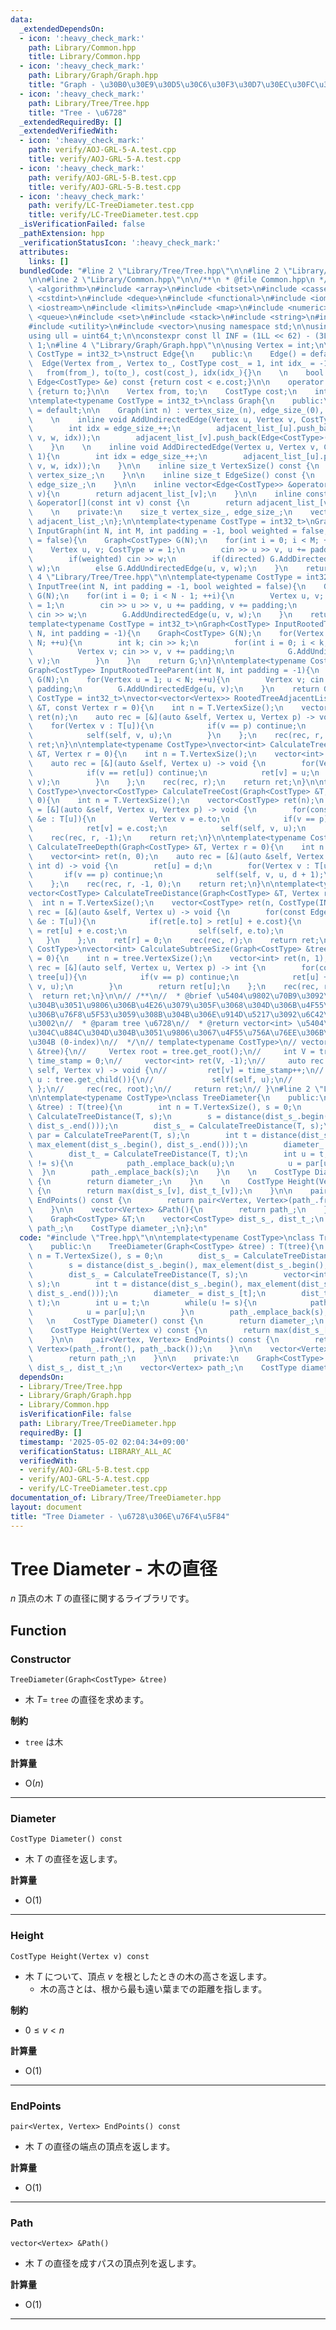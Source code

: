 ```yaml
---
data:
  _extendedDependsOn:
  - icon: ':heavy_check_mark:'
    path: Library/Common.hpp
    title: Library/Common.hpp
  - icon: ':heavy_check_mark:'
    path: Library/Graph/Graph.hpp
    title: "Graph - \u30B0\u30E9\u30D5\u30C6\u30F3\u30D7\u30EC\u30FC\u30C8"
  - icon: ':heavy_check_mark:'
    path: Library/Tree/Tree.hpp
    title: "Tree - \u6728"
  _extendedRequiredBy: []
  _extendedVerifiedWith:
  - icon: ':heavy_check_mark:'
    path: verify/AOJ-GRL-5-A.test.cpp
    title: verify/AOJ-GRL-5-A.test.cpp
  - icon: ':heavy_check_mark:'
    path: verify/AOJ-GRL-5-B.test.cpp
    title: verify/AOJ-GRL-5-B.test.cpp
  - icon: ':heavy_check_mark:'
    path: verify/LC-TreeDiameter.test.cpp
    title: verify/LC-TreeDiameter.test.cpp
  _isVerificationFailed: false
  _pathExtension: hpp
  _verificationStatusIcon: ':heavy_check_mark:'
  attributes:
    links: []
  bundledCode: "#line 2 \"Library/Tree/Tree.hpp\"\n\n#line 2 \"Library/Graph/Graph.hpp\"\
    \n\n#line 2 \"Library/Common.hpp\"\n\n/**\n * @file Common.hpp\n */\n\n#include\
    \ <algorithm>\n#include <array>\n#include <bitset>\n#include <cassert>\n#include\
    \ <cstdint>\n#include <deque>\n#include <functional>\n#include <iomanip>\n#include\
    \ <iostream>\n#include <limits>\n#include <map>\n#include <numeric>\n#include\
    \ <queue>\n#include <set>\n#include <stack>\n#include <string>\n#include <tuple>\n\
    #include <utility>\n#include <vector>\nusing namespace std;\n\nusing ll = int64_t;\n\
    using ull = uint64_t;\n\nconstexpr const ll INF = (1LL << 62) - (3LL << 30) -\
    \ 1;\n#line 4 \"Library/Graph/Graph.hpp\"\n\nusing Vertex = int;\n\ntemplate<typename\
    \ CostType = int32_t>\nstruct Edge{\n    public:\n    Edge() = default;\n\n  \
    \  Edge(Vertex from_, Vertex to_, CostType cost_ = 1, int idx_ = -1) :\n     \
    \   from(from_), to(to_), cost(cost_), idx(idx_){}\n    \n    bool operator<(const\
    \ Edge<CostType> &e) const {return cost < e.cost;}\n\n    operator int() const\
    \ {return to;}\n\n    Vertex from, to;\n    CostType cost;\n    int idx;\n};\n\
    \ntemplate<typename CostType = int32_t>\nclass Graph{\n    public:\n    Graph()\
    \ = default;\n\n    Graph(int n) : vertex_size_(n), edge_size_(0), adjacent_list_(n){}\n\
    \    \n    inline void AddUndirectedEdge(Vertex u, Vertex v, CostType w = 1){\n\
    \        int idx = edge_size_++;\n        adjacent_list_[u].push_back(Edge<CostType>(u,\
    \ v, w, idx));\n        adjacent_list_[v].push_back(Edge<CostType>(v, u, w, idx));\n\
    \    }\n    \n    inline void AddDirectedEdge(Vertex u, Vertex v, CostType w =\
    \ 1){\n        int idx = edge_size_++;\n        adjacent_list_[u].push_back(Edge<CostType>(u,\
    \ v, w, idx));\n    }\n\n    inline size_t VertexSize() const {\n        return\
    \ vertex_size_;\n    }\n\n    inline size_t EdgeSize() const {\n        return\
    \ edge_size_;\n    }\n\n    inline vector<Edge<CostType>> &operator[](const int\
    \ v){\n        return adjacent_list_[v];\n    }\n\n    inline const vector<Edge<CostType>>\
    \ &operator[](const int v) const {\n        return adjacent_list_[v];\n    }\n\
    \    \n    private:\n    size_t vertex_size_, edge_size_;\n    vector<vector<Edge<CostType>>>\
    \ adjacent_list_;\n};\n\ntemplate<typename CostType = int32_t>\nGraph<CostType>\
    \ InputGraph(int N, int M, int padding = -1, bool weighted = false, bool directed\
    \ = false){\n    Graph<CostType> G(N);\n    for(int i = 0; i < M; ++i){\n    \
    \    Vertex u, v; CostType w = 1;\n        cin >> u >> v, u += padding, v += padding;\n\
    \        if(weighted) cin >> w;\n        if(directed) G.AddDirectedEdge(u, v,\
    \ w);\n        else G.AddUndirectedEdge(u, v, w);\n    }\n    return G;\n}\n#line\
    \ 4 \"Library/Tree/Tree.hpp\"\n\ntemplate<typename CostType = int32_t>\nGraph<CostType>\
    \ InputTree(int N, int padding = -1, bool weighted = false){\n    Graph<CostType>\
    \ G(N);\n    for(int i = 0; i < N - 1; ++i){\n        Vertex u, v; CostType w\
    \ = 1;\n        cin >> u >> v, u += padding, v += padding;\n        if(weighted)\
    \ cin >> w;\n        G.AddUndirectedEdge(u, v, w);\n    }\n    return G;\n}\n\n\
    template<typename CostType = int32_t>\nGraph<CostType> InputRootedTreeChild(int\
    \ N, int padding = -1){\n    Graph<CostType> G(N);\n    for(Vertex u = 0; u <\
    \ N; ++u){\n        int k; cin >> k;\n        for(int i = 0; i < k; ++i){\n  \
    \          Vertex v; cin >> v, v += padding;\n            G.AddUndirectedEdge(u,\
    \ v);\n        }\n    }\n    return G;\n}\n\ntemplate<typename CostType = int32_t>\n\
    Graph<CostType> InputRootedTreeParent(int N, int padding = -1){\n    Graph<CostType>\
    \ G(N);\n    for(Vertex u = 1; u < N; ++u){\n        Vertex v; cin >> v, v +=\
    \ padding;\n        G.AddUndirectedEdge(u, v);\n    }\n    return G;\n}\n\ntemplate<typename\
    \ CostType = int32_t>\nvector<vector<Vertex>> RootedTreeAdjacentList(const Graph<CostType>\
    \ &T, const Vertex r = 0){\n    int n = T.VertexSize();\n    vector<vector<Vertex>>\
    \ ret(n);\n    auto rec = [&](auto &self, Vertex u, Vertex p) -> void {\n    \
    \    for(Vertex v : T[u]){\n            if(v == p) continue;\n            ret[u].push_back(v);\n\
    \            self(self, v, u);\n        }\n    };\n    rec(rec, r, -1);\n    return\
    \ ret;\n}\n\ntemplate<typename CostType>\nvector<int> CalculateTreeParent(Graph<CostType>\
    \ &T, Vertex r = 0){\n    int n = T.VertexSize();\n    vector<int> ret(n, -1);\n\
    \    auto rec = [&](auto &self, Vertex u) -> void {\n        for(Vertex v : T[u]){\n\
    \            if(v == ret[u]) continue;\n            ret[v] = u;\n            self(self,\
    \ v);\n        }\n    };\n    rec(rec, r);\n    return ret;\n}\n\ntemplate<typename\
    \ CostType>\nvector<CostType> CalculateTreeCost(Graph<CostType> &T, Vertex r =\
    \ 0){\n    int n = T.VertexSize();\n    vector<CostType> ret(n);\n    auto rec\
    \ = [&](auto &self, Vertex u, Vertex p) -> void {\n        for(const Edge<CostType>\
    \ &e : T[u]){\n            Vertex v = e.to;\n            if(v == p) continue;\n\
    \            ret[v] = e.cost;\n            self(self, v, u);\n        }\n    };\n\
    \    rec(rec, r, -1);\n    return ret;\n}\n\ntemplate<typename CostType>\nvector<int>\
    \ CalculateTreeDepth(Graph<CostType> &T, Vertex r = 0){\n    int n = T.VertexSize();\n\
    \    vector<int> ret(n, 0);\n    auto rec = [&](auto &self, Vertex u, Vertex p,\
    \ int d) -> void {\n        ret[u] = d;\n        for(Vertex v : T[u]){\n     \
    \       if(v == p) continue;\n            self(self, v, u, d + 1);\n        }\n\
    \    };\n    rec(rec, r, -1, 0);\n    return ret;\n}\n\ntemplate<typename CostType>\n\
    vector<CostType> CalculateTreeDistance(Graph<CostType> &T, Vertex r = 0){\n  \
    \  int n = T.VertexSize();\n    vector<CostType> ret(n, CostType(INF));\n    auto\
    \ rec = [&](auto &self, Vertex u) -> void {\n        for(const Edge<CostType>\
    \ &e : T[u]){\n            if(ret[e.to] > ret[u] + e.cost){\n                ret[e.to]\
    \ = ret[u] + e.cost;\n                self(self, e.to);\n            }\n     \
    \   }\n    };\n    ret[r] = 0;\n    rec(rec, r);\n    return ret;\n}\n\ntemplate<typename\
    \ CostType>\nvector<int> CalculateSubtreeSize(Graph<CostType> &tree, Vertex r\
    \ = 0){\n    int n = tree.VertexSize();\n    vector<int> ret(n, 1);\n    auto\
    \ rec = [&](auto self, Vertex u, Vertex p) -> int {\n        for(const int v :\
    \ tree[u]){\n            if(v == p) continue;\n            ret[u] += self(self,\
    \ v, u);\n        }\n        return ret[u];\n    };\n    rec(rec, r, -1);\n  \
    \  return ret;\n}\n\n// /**\n//  * @brief \u5404\u9802\u70B9\u3092\u884C\u304D\
    \u304B\u3051\u9806\u306B\u4E26\u3079\u305F\u3068\u304D\u306B\u4F55\u756A\u76EE\
    \u306B\u76F8\u5F53\u3059\u308B\u304B\u306E\u914D\u5217\u3092\u6C42\u3081\u308B\
    \u3002\n//  * @param tree \u6728\n//  * @return vector<int> \u5404\u9802\u70B9\
    \u304C\u884C\u304D\u304B\u3051\u9806\u3067\u4F55\u756A\u76EE\u306B\u306A\u308B\
    \u304B (0-index)\n//  */\n// template<typename CostType>\n// vector<int> CalculatePreOrder(RootedTree<CostType>\
    \ &tree){\n//     Vertex root = tree.get_root();\n//     int V = tree.get_vertex_size(),\
    \ time_stamp = 0;\n//     vector<int> ret(V, -1);\n//     auto rec = [&](auto\
    \ self, Vertex v) -> void {\n//         ret[v] = time_stamp++;\n//         for(Vertex\
    \ u : tree.get_child()){\n//             self(self, u);\n//         }\n//    \
    \ };\n//     rec(rec, root);\n//     return ret;\n// }\n#line 2 \"Library/Tree/TreeDiameter.hpp\"\
    \n\ntemplate<typename CostType>\nclass TreeDiameter{\n    public:\n    TreeDiameter(Graph<CostType>\
    \ &tree) : T(tree){\n        int n = T.VertexSize(), s = 0;\n        dist_s_ =\
    \ CalculateTreeDistance(T, s);\n        s = distance(dist_s_.begin(), max_element(dist_s_.begin(),\
    \ dist_s_.end()));\n        dist_s_ = CalculateTreeDistance(T, s);\n        vector<int>\
    \ par = CalculateTreeParent(T, s);\n        int t = distance(dist_s_.begin(),\
    \ max_element(dist_s_.begin(), dist_s_.end()));\n        diameter_ = dist_s_[t];\n\
    \        dist_t_ = CalculateTreeDistance(T, t);\n        int u = t;\n        while(u\
    \ != s){\n            path_.emplace_back(u);\n            u = par[u];\n      \
    \  }\n        path_.emplace_back(s);\n    }\n    \n    CostType Diameter() const\
    \ {\n        return diameter_;\n    }\n    \n    CostType Height(Vertex v) const\
    \ {\n        return max(dist_s_[v], dist_t_[v]);\n    }\n\n    pair<Vertex, Vertex>\
    \ EndPoints() const {\n        return pair<Vertex, Vertex>(path_.front(), path_.back());\n\
    \    }\n\n    vector<Vertex> &Path(){\n        return path_;\n    }\n\n    private:\n\
    \    Graph<CostType> &T;\n    vector<CostType> dist_s_, dist_t_;\n    vector<Vertex>\
    \ path_;\n    CostType diameter_;\n};\n"
  code: "#include \"Tree.hpp\"\n\ntemplate<typename CostType>\nclass TreeDiameter{\n\
    \    public:\n    TreeDiameter(Graph<CostType> &tree) : T(tree){\n        int\
    \ n = T.VertexSize(), s = 0;\n        dist_s_ = CalculateTreeDistance(T, s);\n\
    \        s = distance(dist_s_.begin(), max_element(dist_s_.begin(), dist_s_.end()));\n\
    \        dist_s_ = CalculateTreeDistance(T, s);\n        vector<int> par = CalculateTreeParent(T,\
    \ s);\n        int t = distance(dist_s_.begin(), max_element(dist_s_.begin(),\
    \ dist_s_.end()));\n        diameter_ = dist_s_[t];\n        dist_t_ = CalculateTreeDistance(T,\
    \ t);\n        int u = t;\n        while(u != s){\n            path_.emplace_back(u);\n\
    \            u = par[u];\n        }\n        path_.emplace_back(s);\n    }\n \
    \   \n    CostType Diameter() const {\n        return diameter_;\n    }\n    \n\
    \    CostType Height(Vertex v) const {\n        return max(dist_s_[v], dist_t_[v]);\n\
    \    }\n\n    pair<Vertex, Vertex> EndPoints() const {\n        return pair<Vertex,\
    \ Vertex>(path_.front(), path_.back());\n    }\n\n    vector<Vertex> &Path(){\n\
    \        return path_;\n    }\n\n    private:\n    Graph<CostType> &T;\n    vector<CostType>\
    \ dist_s_, dist_t_;\n    vector<Vertex> path_;\n    CostType diameter_;\n};"
  dependsOn:
  - Library/Tree/Tree.hpp
  - Library/Graph/Graph.hpp
  - Library/Common.hpp
  isVerificationFile: false
  path: Library/Tree/TreeDiameter.hpp
  requiredBy: []
  timestamp: '2025-05-02 02:04:34+09:00'
  verificationStatus: LIBRARY_ALL_AC
  verifiedWith:
  - verify/AOJ-GRL-5-B.test.cpp
  - verify/AOJ-GRL-5-A.test.cpp
  - verify/LC-TreeDiameter.test.cpp
documentation_of: Library/Tree/TreeDiameter.hpp
layout: document
title: "Tree Diameter - \u6728\u306E\u76F4\u5F84"
---
```


# Tree Diameter - 木の直径

$n$ 頂点の木 $T$ の直径に関するライブラリです。

## Function

### Constructor

```
TreeDiameter(Graph<CostType> &tree)
```

- 木 $T =$ `tree` の直径を求めます。

**制約**

- `tree` は木

**計算量**

- $\textrm{O}(n)$

---

### Diameter

```
CostType Diameter() const
```

- 木 $T$ の直径を返します。

**計算量**

- $\textrm{O}(1)$

---

### Height

```
CostType Height(Vertex v) const
```

- 木 $T$ について、頂点 $v$ を根としたときの木の高さを返します。
  - 木の高さとは、根から最も遠い葉までの距離を指します。

**制約**

- $0 \le v \lt n$

**計算量**

- $\textrm{O}(1)$

---

### EndPoints

```
pair<Vertex, Vertex> EndPoints() const 
```

- 木 $T$ の直径の端点の頂点を返します。

**計算量**

- $\textrm{O}(1)$

---

### Path

```
vector<Vertex> &Path()
```

- 木 $T$ の直径を成すパスの頂点列を返します。

**計算量**

- $\textrm{O}(1)$

---
